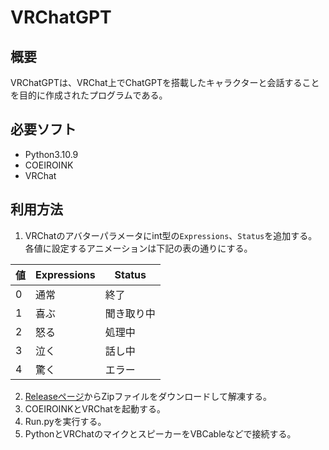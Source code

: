 # VRChatGPT
## 概要
VRChatGPTは、VRChat上でChatGPTを搭載したキャラクターと会話することを目的に作成されたプログラムである。

## 必要ソフト
- Python3.10.9
- COEIROINK
- VRChat

## 利用方法
1. VRChatのアバターパラメータにint型の`Expressions`、`Status`を追加する。各値に設定するアニメーションは下記の表の通りにする。

| 値 | Expressions | Status |
| ---- | ----| ----|
| 0 | 通常 | 終了 |
| 1 | 喜ぶ | 聞き取り中 |
| 2 | 怒る | 処理中 |
| 3 | 泣く | 話し中 |
| 4 | 驚く | エラー |
2. [Releaseページ](https://github.com/Yuchi-Games/VRChatGPT/releases)からZipファイルをダウンロードして解凍する。
3. COEIROINKとVRChatを起動する。
4. Run.pyを実行する。
5. PythonとVRChatのマイクとスピーカーをVBCableなどで接続する。
